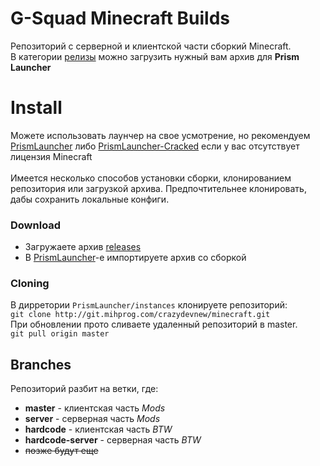# G-Squad Minecraft Builds
Репозиторий с серверной и клиентской части сборкий Minecraft. <br />
В категории [релизы](https://github.com/CrazyDevNEW/gsquad/releases)  можно загрузить нужный вам архив для **Prism Launcher** 

# Install
Можете использовать лаунчер на свое усмотрение, но рекомендуем [PrismLauncher](https://github.com/PrismLauncher/PrismLauncher) либо [PrismLauncher-Cracked](https://github.com/Diegiwg/PrismLauncher-Cracked) если у вас отсутствует лицензия Minecraft <br />
<br />
Имеется несколько способов установки сборки, клонированием репозитория или загрузкой архива. Предпочтительнее клонировать, дабы сохранить локальные конфиги.
### Download
- Загружаете архив [releases](https://github.com/CrazyDevNEW/gsquad/releases) 
- В [PrismLauncher](https://github.com/PrismLauncher/PrismLauncher)-е импортируете архив со сборкой 

### Cloning
В дирретории ```PrismLauncher/instances``` клонируете репозиторий: <br />
```git clone http://git.mihprog.com/crazydevnew/minecraft.git``` <br />
При обновлении прото сливаете удаленный репозиторий в master. <br />
```git pull origin master``` <br />

## Branches

Репозиторий разбит на ветки, где:
- **master** - клиентская часть *Mods*
- **server** - серверная часть *Mods*
- **hardcode** - клиентская часть *BTW*
- **hardcode-server** - серверная часть *BTW*
- ~~позже будут еще~~
